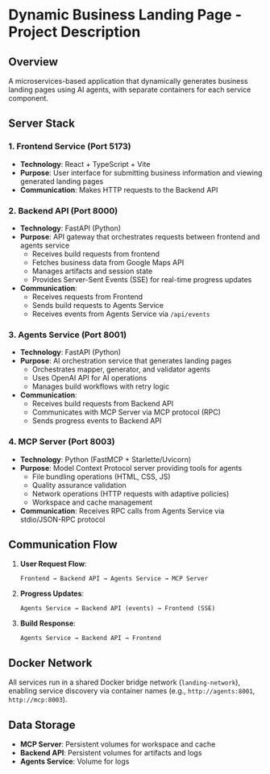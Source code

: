 # Dynamic Business Landing Page - Project Description

## Overview

A microservices-based application that dynamically generates business landing pages using AI agents, with separate containers for each service component.

## Server Stack

### 1. Frontend Service (Port 5173)

- **Technology**: React + TypeScript + Vite
- **Purpose**: User interface for submitting business information and viewing generated landing pages
- **Communication**: Makes HTTP requests to the Backend API

### 2. Backend API (Port 8000)

- **Technology**: FastAPI (Python)
- **Purpose**: API gateway that orchestrates requests between frontend and agents service
  - Receives build requests from frontend
  - Fetches business data from Google Maps API
  - Manages artifacts and session state
  - Provides Server-Sent Events (SSE) for real-time progress updates
- **Communication**:
  - Receives requests from Frontend
  - Sends build requests to Agents Service
  - Receives events from Agents Service via `/api/events`

### 3. Agents Service (Port 8001)

- **Technology**: FastAPI (Python)
- **Purpose**: AI orchestration service that generates landing pages
  - Orchestrates mapper, generator, and validator agents
  - Uses OpenAI API for AI operations
  - Manages build workflows with retry logic
- **Communication**:
  - Receives build requests from Backend API
  - Communicates with MCP Server via MCP protocol (RPC)
  - Sends progress events to Backend API

### 4. MCP Server (Port 8003)

- **Technology**: Python (FastMCP + Starlette/Uvicorn)
- **Purpose**: Model Context Protocol server providing tools for agents
  - File bundling operations (HTML, CSS, JS)
  - Quality assurance validation
  - Network operations (HTTP requests with adaptive policies)
  - Workspace and cache management
- **Communication**: Receives RPC calls from Agents Service via stdio/JSON-RPC protocol

## Communication Flow

1. **User Request Flow**:

   ```
   Frontend → Backend API → Agents Service → MCP Server
   ```

2. **Progress Updates**:

   ```
   Agents Service → Backend API (events) → Frontend (SSE)
   ```

3. **Build Response**:
   ```
   Agents Service → Backend API → Frontend
   ```

## Docker Network

All services run in a shared Docker bridge network (`landing-network`), enabling service discovery via container names (e.g., `http://agents:8001`, `http://mcp:8003`).

## Data Storage

- **MCP Server**: Persistent volumes for workspace and cache
- **Backend API**: Persistent volumes for artifacts and logs
- **Agents Service**: Volume for logs




